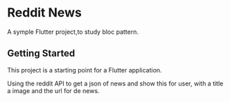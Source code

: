 # Reddit News

A symple Flutter project,to study bloc pattern.

## Getting Started

This project is a starting point for a Flutter application.

Using the reddit API to get a json of news and show this for user, with a title a image and the url for de news.